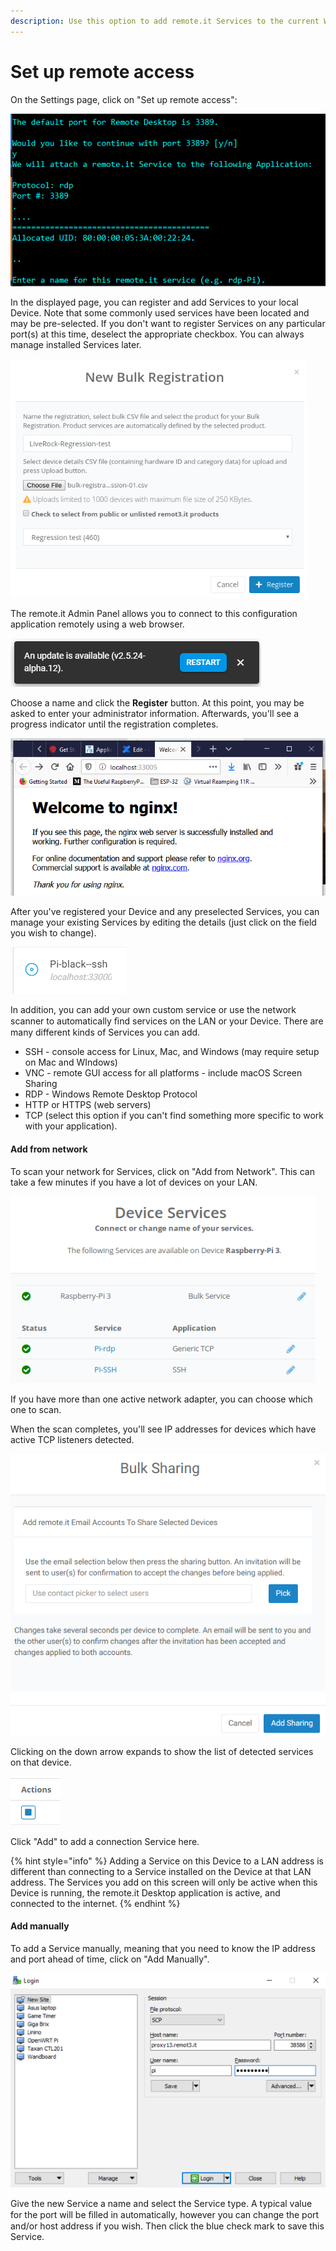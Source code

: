 ```yaml
---
description: Use this option to add remote.it Services to the current Windows or Mac PC.
---
```


# Set up remote access

On the Settings page, click on "Set up remote access":

![](../../../.gitbook/assets/image%20%28395%29.png)

In the displayed page, you can register and add Services to your local Device. Note that some commonly used services have been located and may be pre-selected.  If you don't want to register Services on any particular port\(s\) at this time, deselect the appropriate checkbox.  You can always manage installed Services later.

![](../../../.gitbook/assets/image%20%28420%29.png)

The remote.it Admin Panel allows you to connect to this configuration application remotely using a web browser.  

![](../../../.gitbook/assets/image%20%2813%29.png)

Choose a name and click the **Register** button. At this point, you may be asked to enter your administrator information.  Afterwards, you'll see a progress indicator until the registration completes.

![](../../../.gitbook/assets/image%20%28150%29.png)

After you've registered your Device and any preselected Services, you can manage your existing Services by editing the details \(just click on the field you wish to change\).  

![](../../../.gitbook/assets/image%20%28384%29.png)

In addition, you can add your own custom service or use the network scanner to automatically ﬁnd services on the LAN or your Device. There are many different kinds of Services you can add. 

* SSH - console access for Linux, Mac, and Windows \(may require setup on Mac and WIndows\)
* VNC - remote GUI access for all platforms - include macOS Screen Sharing
* RDP - Windows Remote Desktop Protocol 
* HTTP or HTTPS \(web servers\)
* TCP \(select this option if you can't find something more specific to work with your application\). 

#### Add from network

To scan your network for Services, click on "Add from Network".  This can take a few minutes if you have a lot of devices on your LAN.

![](../../../.gitbook/assets/image%20%28266%29.png)

If you have more than one active network adapter, you can choose which one to scan.

When the scan completes, you'll see IP addresses for devices which have active TCP listeners detected.

![](../../../.gitbook/assets/image%20%28201%29.png)

Clicking on the down arrow expands to show the list of detected services on that device.

![](../../../.gitbook/assets/image%20%2832%29.png)

Click "Add" to add a connection Service here. 

{% hint style="info" %}
Adding a Service on this Device to a LAN address is different than connecting to a Service installed on the Device at that LAN address.  The Services you add on this screen will only be active when this Device is running, the remote.it Desktop application is active, and connected to the internet.
{% endhint %}

#### Add manually

To add a Service manually, meaning that you need to know the IP address and port ahead of time, click on "Add Manually". 

![](../../../.gitbook/assets/image%20%28353%29.png)

Give the new Service a name and select the Service type. A typical value for the port will be ﬁlled in automatically, however you can change the port and/or host address if you wish. Then click the blue check mark to save this Service.



